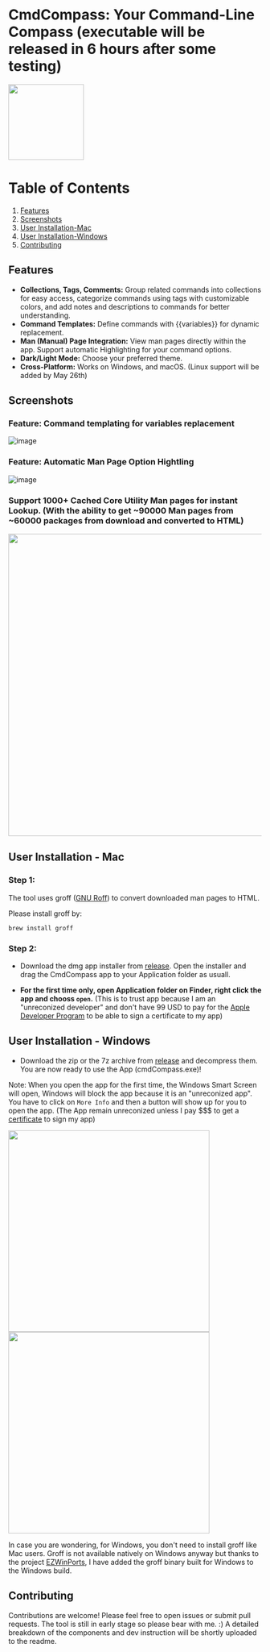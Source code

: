 # CmdCompass: Your Command-Line Compass (executable will be released in 6 hours after some testing)
<img src="https://github.com/johnwangwyx/cmdCompass/assets/78456315/2c58004e-4d2f-4982-bda3-ed53ad6d7c79" height="150">

# Table of Contents
1. [Features](#features)
2. [Screenshots](#screenshots)
3. [User Installation-Mac](#user-installation---mac)
4. [User Installation-Windows](#user-installation---windows)
5. [Contributing](#contributing)

## Features

* **Collections, Tags, Comments:** Group related commands into collections for easy access, categorize commands using tags with customizable colors, and add notes and descriptions to commands for better understanding.
* **Command Templates:** Define commands with {{variables}} for dynamic replacement.
* **Man (Manual) Page Integration:** View man pages directly within the app. Support automatic Highlighting for your command options.
* **Dark/Light Mode:** Choose your preferred theme.
* **Cross-Platform:** Works on Windows, and macOS. (Linux support will be added by May 26th)

## Screenshots

### Feature: Command templating for variables replacement
![image](https://github.com/johnwangwyx/cmdCompass/assets/78456315/e6010159-84a5-4fbf-a9c8-d614be41ce43)
### Feature: Automatic Man Page Option Hightling

![image](https://github.com/johnwangwyx/cmdCompass/assets/78456315/c179fb52-c970-483a-88c0-944cba6ccff8)


### Support 1000+ Cached Core Utility Man pages for instant Lookup. (With the ability to get ~90000 Man pages from ~60000 packages from download and converted to HTML)

<img src="https://github.com/johnwangwyx/cmdCompass/assets/78456315/7f1c15be-61a0-4d0c-98ea-3d450357916d" width="600">

## User Installation - Mac

### Step 1:
The tool uses groff ([GNU Roff](https://www.gnu.org/software/groff/)) to convert downloaded man pages to HTML. 

Please install groff by:

`brew install groff`

### Step 2: 
* Download the dmg app installer from [release](https://github.com/johnwangwyx/cmdCompass/releases/tag/v0.9.0). Open the installer and drag the CmdCompass app to your Application folder as usuall.

* **For the first time only, open Application folder on Finder, right click the app and chooss `open`.** (This is to trust app because I am an "unreconized developer" and don't have 99 USD to pay for the [Apple Developer Program](https://developer.apple.com/support/enrollment/#:~:text=Completing%20your%20enrollment&text=The%20Apple%20Developer%20Program%20annual,currency%20during%20the%20enrollment%20process.) to be able to sign a certificate to my app)

## User Installation - Windows
* Download the zip or the 7z archive from [release](https://github.com/johnwangwyx/cmdCompass/releases/tag/v0.9.0) and decompress them. You are now ready to use the App (cmdCompass.exe)!
  
Note: When you open the app for the first time, the Windows Smart Screen will open, Windows will block the app because it is an "unreconized app". You have to click on `More Info` and then a button will show up for you to open the app. (The App remain unreconized unless I pay $$$ to get a [certificate](https://www.reddit.com/r/electronjs/comments/17sizjf/a_guide_to_code_signing_certificates_for_the/) to sign my app)

<img src="https://github.com/johnwangwyx/cmdCompass/assets/78456315/db4f526c-3008-4c9f-b020-d98c715b964c" width="400">
<img src="https://github.com/johnwangwyx/cmdCompass/assets/78456315/020caeda-0dce-4975-b986-5d04c7eab8d8" width="400">

In case you are wondering, for Windows, you don't need to install groff like Mac users. Groff is not available natively on Windows anyway but thanks to the project [EZWinPorts](https://www.gnu.org/software/emacs/manual/html_node/efaq-w32/EZWinPorts.html), I have added the groff binary built for Windows to the Windows build.


## Contributing

Contributions are welcome! Please feel free to open issues or submit pull requests. The tool is still in early stage so please bear with me. :)
A detailed breakdown of the components and dev instruction will be shortly uploaded to the readme.
